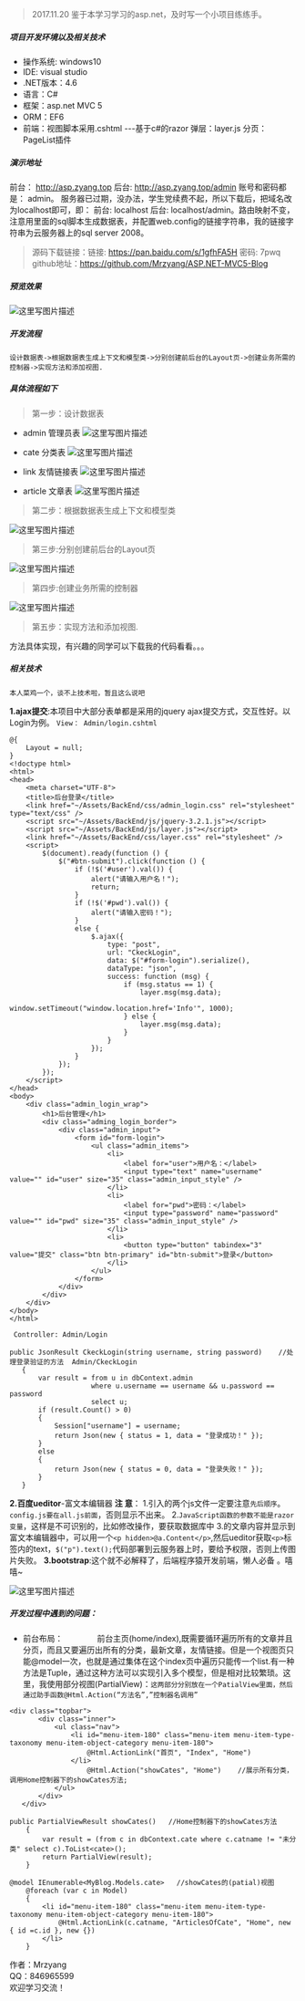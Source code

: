 >2017.11.20 
>鉴于本学习学习的asp.net，及时写一个小项目练练手。
##### 项目开发环境以及相关技术

 - 操作系统: windows10
 - IDE: visual studio
 - .NET版本：4.6
 - 语言：C#
 - 框架：asp.net MVC 5
 - ORM：EF6
 - 前端：视图脚本采用.cshtml ---基于c#的razor
              弹层：layer.js
              分页：PageList插件
#####  演示地址
前台： http://asp.zyang.top   后台:  http://asp.zyang.top/admin    账号和密码都是： admin。
服务器已过期，没办法，学生党续费不起，所以下载后，把域名改为localhost即可，即：
前台:   localhost 后台:  localhost/admin。路由映射不变，注意用里面的sql脚本生成数据表，并配置web.config的链接字符串，我的链接字符串为云服务器上的sql server 2008。
>源码下载链接：链接: https://pan.baidu.com/s/1gfhFA5H 密码: 7pwq
github地址：https://github.com/Mrzyang/ASP.NET-MVC5-Blog
##### 预览效果
![这里写图片描述](https://img-blog.csdn.net/20180403003548802?watermark/2/text/aHR0cHM6Ly9ibG9nLmNzZG4ubmV0L3FxXzMyMzg4OTc3/font/5a6L5L2T/fontsize/400/fill/I0JBQkFCMA==/dissolve/70)
##### 开发流程
``设计数据表->根据数据表生成上下文和模型类->分别创建前后台的Layout页->创建业务所需的控制器->实现方法和添加视图.``
##### 具体流程如下
>第一步：设计数据表

 - admin 管理员表
 ![这里写图片描述](https://img-blog.csdn.net/20180403005419330?watermark/2/text/aHR0cHM6Ly9ibG9nLmNzZG4ubmV0L3FxXzMyMzg4OTc3/font/5a6L5L2T/fontsize/400/fill/I0JBQkFCMA==/dissolve/70)
 

 - cate 分类表
![这里写图片描述](https://img-blog.csdn.net/2018040300550316?watermark/2/text/aHR0cHM6Ly9ibG9nLmNzZG4ubmV0L3FxXzMyMzg4OTc3/font/5a6L5L2T/fontsize/400/fill/I0JBQkFCMA==/dissolve/70)
        

 - link  友情链接表
 ![这里写图片描述](https://img-blog.csdn.net/20180403005552219?watermark/2/text/aHR0cHM6Ly9ibG9nLmNzZG4ubmV0L3FxXzMyMzg4OTc3/font/5a6L5L2T/fontsize/400/fill/I0JBQkFCMA==/dissolve/70)

 - article   文章表
 ![这里写图片描述](https://img-blog.csdn.net/20180403005640908?watermark/2/text/aHR0cHM6Ly9ibG9nLmNzZG4ubmV0L3FxXzMyMzg4OTc3/font/5a6L5L2T/fontsize/400/fill/I0JBQkFCMA==/dissolve/70)
>第二步：根据数据表生成上下文和模型类

![这里写图片描述](https://img-blog.csdn.net/20180403005754654?watermark/2/text/aHR0cHM6Ly9ibG9nLmNzZG4ubmV0L3FxXzMyMzg4OTc3/font/5a6L5L2T/fontsize/400/fill/I0JBQkFCMA==/dissolve/70)

>第三步:分别创建前后台的Layout页

![这里写图片描述](https://img-blog.csdn.net/20180403005914154?watermark/2/text/aHR0cHM6Ly9ibG9nLmNzZG4ubmV0L3FxXzMyMzg4OTc3/font/5a6L5L2T/fontsize/400/fill/I0JBQkFCMA==/dissolve/70)

>第四步:创建业务所需的控制器

![这里写图片描述](https://img-blog.csdn.net/20180403005941481?watermark/2/text/aHR0cHM6Ly9ibG9nLmNzZG4ubmV0L3FxXzMyMzg4OTc3/font/5a6L5L2T/fontsize/400/fill/I0JBQkFCMA==/dissolve/70)
>第五步：实现方法和添加视图.

方法具体实现，有兴趣的同学可以下载我的代码看看。。。

##### 相关技术
``本人菜鸡一个，谈不上技术啦，暂且这么说吧 ``

 

 **1.ajax提交**:本项目中大部分表单都是采用的jquery ajax提交方式，交互性好。以Login为例。
``View： Admin/login.cshtml``
```
@{
    Layout = null;
}
<!doctype html>
<html>
<head>
    <meta charset="UTF-8">
    <title>后台登录</title>
    <link href="~/Assets/BackEnd/css/admin_login.css" rel="stylesheet" type="text/css" />
    <script src="~/Assets/BackEnd/js/jquery-3.2.1.js"></script>
    <script src="~/Assets/BackEnd/js/layer.js"></script>
    <link href="~/Assets/BackEnd/css/layer.css" rel="stylesheet" />
    <script>
        $(document).ready(function () {
            $("#btn-submit").click(function () {
                if (!$('#user').val()) {
                    alert("请输入用户名！");
                    return;
                }
                if (!$('#pwd').val()) {
                    alert("请输入密码！");
                }
                else {
                    $.ajax({
                        type: "post",
                        url: "CkeckLogin",
                        data: $("#form-login").serialize(),
                        dataType: "json",
                        success: function (msg) {
                            if (msg.status == 1) {
                                layer.msg(msg.data);
                                window.setTimeout("window.location.href='Info'", 1000); 
                            } else {
                                layer.msg(msg.data);
                            }
                        }
                    });
                }
            });
        });
    </script>
</head>
<body>
    <div class="admin_login_wrap">
        <h1>后台管理</h1>
        <div class="adming_login_border">
            <div class="admin_input">
                <form id="form-login">
                    <ul class="admin_items">
                        <li>
                            <label for="user">用户名：</label>
                            <input type="text" name="username" value="" id="user" size="35" class="admin_input_style" />
                        </li>
                        <li>
                            <label for="pwd">密码：</label>
                            <input type="password" name="password" value="" id="pwd" size="35" class="admin_input_style" />
                        </li>
                        <li>
                            <button type="button" tabindex="3" value="提交" class="btn btn-primary" id="btn-submit">登录</button>
                        </li>
                    </ul>
                </form>
            </div>
        </div>
    </div>
</body>
</html>
```
`` Controller: Admin/Login``
```
public JsonResult CkeckLogin(string username, string password)    //处理登录验证的方法  Admin/CkeckLogin
   {
       var result = from u in dbContext.admin
                    where u.username == username && u.password == password
                    select u;
       if (result.Count() > 0)
       {
           Session["username"] = username;
           return Json(new { status = 1, data = "登录成功！" });
       }
       else
       {
           return Json(new { status = 0, data = "登录失败！" });
       }
   }
```
**2.百度ueditor**-富文本编辑器
**注 意**：
1.引入的两个js文件一定要注意``先后顺序``。``config.js要在all.js前面``，否则显示不出来。
2.``JavaScript函数的参数不能是razor变量``，这样是不可识别的，比如修改操作，要获取数据库中
3.的文章内容并显示到富文本编辑器中，可以用一个``<p hidden>@a.Content</p>``,然后ueditor获取``<p>``标签内的text，``$("p").text();``代码部署到云服务器上时，要给予权限，否则上传图片失败。
 **3.bootstrap**:这个就不必解释了，后端程序猿开发前端，懒人必备 。嘻嘻~
 
![这里写图片描述](https://img-blog.csdn.net/20180403012639999?watermark/2/text/aHR0cHM6Ly9ibG9nLmNzZG4ubmV0L3FxXzMyMzg4OTc3/font/5a6L5L2T/fontsize/400/fill/I0JBQkFCMA==/dissolve/70)

##### 开发过程中遇到的问题：

 - 前台布局：
　　　　前台主页(home/index),既需要循环遍历所有的文章并且分页，而且又要遍历出所有的分类，最新文章，友情链接。但是一个视图页只能@model一次，也就是通过集体在这个index页中遍历只能传一个list.有一种方法是Tuple，通过这种方法可以实现引入多个模型，但是相对比较繁琐。这里，我使用部分视图(PartialView)：``这两部分分别放在一个PatialView里面，然后通过助手函数@Html.Action(“方法名”,”控制器名调用”``
```
<div class="topbar">
       <div class="inner">
           <ul class="nav">
               <li id="menu-item-180" class="menu-item menu-item-type-taxonomy menu-item-object-category menu-item-180">
                   @Html.ActionLink("首页", "Index", "Home")
               </li>
                   @Html.Action("showCates", "Home")    //展示所有分类，调用Home控制器下的showCates方法;
           </ul>
       </div>
   </div>
```
```
public PartialViewResult showCates()   //Home控制器下的showCates方法
    {
        var result = (from c in dbContext.cate where c.catname != "未分类" select c).ToList<cate>();
        return PartialView(result);
    }
```
```
@model IEnumerable<MyBlog.Models.cate>   //showCates的(patial)视图
    @foreach (var c in Model)
    {
        <li id="menu-item-180" class="menu-item menu-item-type-taxonomy menu-item-object-category menu-item-180">
            @Html.ActionLink(c.catname, "ArticlesOfCate", "Home", new { id =c.id }, new {})
        </li>
    }
```
作者：Mrzyang  <br>
QQ：846965599  <br>
欢迎学习交流！ <br>
